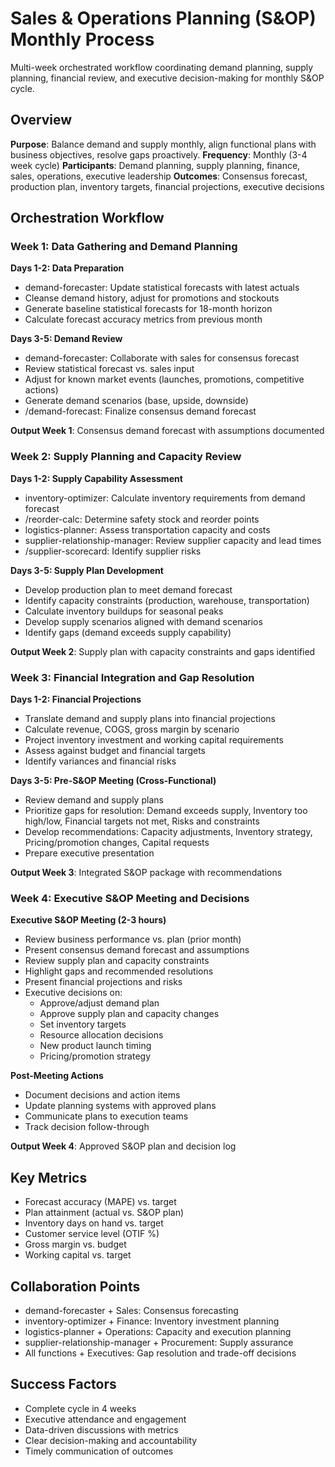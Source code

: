 # Sales & Operations Planning (S&OP) Monthly Process

Multi-week orchestrated workflow coordinating demand planning, supply planning, financial review, and executive decision-making for monthly S&OP cycle.

## Overview

**Purpose**: Balance demand and supply monthly, align functional plans with business objectives, resolve gaps proactively.
**Frequency**: Monthly (3-4 week cycle)
**Participants**: Demand planning, supply planning, finance, sales, operations, executive leadership
**Outcomes**: Consensus forecast, production plan, inventory targets, financial projections, executive decisions

## Orchestration Workflow

### Week 1: Data Gathering and Demand Planning

**Days 1-2: Data Preparation**
- demand-forecaster: Update statistical forecasts with latest actuals
- Cleanse demand history, adjust for promotions and stockouts
- Generate baseline statistical forecasts for 18-month horizon
- Calculate forecast accuracy metrics from previous month

**Days 3-5: Demand Review**
- demand-forecaster: Collaborate with sales for consensus forecast
- Review statistical forecast vs. sales input
- Adjust for known market events (launches, promotions, competitive actions)
- Generate demand scenarios (base, upside, downside)
- /demand-forecast: Finalize consensus demand forecast

**Output Week 1**: Consensus demand forecast with assumptions documented

### Week 2: Supply Planning and Capacity Review

**Days 1-2: Supply Capability Assessment**
- inventory-optimizer: Calculate inventory requirements from demand forecast
- /reorder-calc: Determine safety stock and reorder points
- logistics-planner: Assess transportation capacity and costs
- supplier-relationship-manager: Review supplier capacity and lead times
- /supplier-scorecard: Identify supplier risks

**Days 3-5: Supply Plan Development**
- Develop production plan to meet demand forecast
- Identify capacity constraints (production, warehouse, transportation)
- Calculate inventory buildups for seasonal peaks
- Develop supply scenarios aligned with demand scenarios
- Identify gaps (demand exceeds supply capability)

**Output Week 2**: Supply plan with capacity constraints and gaps identified

### Week 3: Financial Integration and Gap Resolution

**Days 1-2: Financial Projections**
- Translate demand and supply plans into financial projections
- Calculate revenue, COGS, gross margin by scenario
- Project inventory investment and working capital requirements
- Assess against budget and financial targets
- Identify variances and financial risks

**Days 3-5: Pre-S&OP Meeting (Cross-Functional)**
- Review demand and supply plans
- Prioritize gaps for resolution: Demand exceeds supply, Inventory too high/low, Financial targets not met, Risks and constraints
- Develop recommendations: Capacity adjustments, Inventory strategy, Pricing/promotion changes, Capital requests
- Prepare executive presentation

**Output Week 3**: Integrated S&OP package with recommendations

### Week 4: Executive S&OP Meeting and Decisions

**Executive S&OP Meeting (2-3 hours)**
- Review business performance vs. plan (prior month)
- Present consensus demand forecast and assumptions
- Review supply plan and capacity constraints
- Highlight gaps and recommended resolutions
- Present financial projections and risks
- Executive decisions on:
  - Approve/adjust demand plan
  - Approve supply plan and capacity changes
  - Set inventory targets
  - Resource allocation decisions
  - New product launch timing
  - Pricing/promotion strategy

**Post-Meeting Actions**
- Document decisions and action items
- Update planning systems with approved plans
- Communicate plans to execution teams
- Track decision follow-through

**Output Week 4**: Approved S&OP plan and decision log

## Key Metrics

- Forecast accuracy (MAPE) vs. target
- Plan attainment (actual vs. S&OP plan)
- Inventory days on hand vs. target
- Customer service level (OTIF %)
- Gross margin vs. budget
- Working capital vs. target

## Collaboration Points

- demand-forecaster + Sales: Consensus forecasting
- inventory-optimizer + Finance: Inventory investment planning
- logistics-planner + Operations: Capacity and execution planning
- supplier-relationship-manager + Procurement: Supply assurance
- All functions + Executives: Gap resolution and trade-off decisions

## Success Factors

- Complete cycle in 4 weeks
- Executive attendance and engagement
- Data-driven discussions with metrics
- Clear decision-making and accountability
- Timely communication of outcomes
